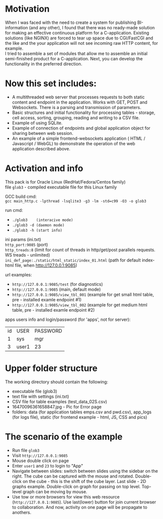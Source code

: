 # Motivation
When I was faced with the need to create a system for publishing BI-information (and any other), I found that there was no ready-made solution for making an effective continuous platform for a C-application. Existing solutions (like NGINX) are forced to tear up space due to CGI/FastCGI and the like and the your application will not see incoming raw HTTP content, for example.  
I tried to assemble a set of modules that allow me to assemble an initial semi-finished product for a C-application. Next, you can develop the functionality in the preferred direction.  

# Now this set includes:
- A multithreaded web server that processes requests to both static content and endpoint in the application. Works with GET, POST and Websockets. There is a parsing and transmission of parameters.
- Basic structures and initial functionality for processing tables - storage, cell access, sorting, grouping, reading and writing to a CSV file.
- Example of using SQLite.
- Example of connection of endpoints and global application object for sharing between web session.
- An example of a simple frontend-websockets application ( HTML / Javascript / WebGL) to demonstrate the operation of the web application described above.

# Activation and info
This pack is for Oracle Linux (RedHat/Fedora/Centos family)  
file ```glob3``` - compiled executable file for this Linux family

GCC build cmd:  
```gcc main_http.c -lpthread -lsqlite3 -g3 -lm -std=c99 -O3 -o glob3```

run cmd:
- ```./glob3	(interacive mode)```
- ```./glob3 -d	(daemon mode)```
- ```./glob3 -h	(start info)```

ini params (ini.txt)  
```http_port:9085```						(port)  
```http_treads:8```						(limit for count of threads in http/get/post parallels requests. WS treads - unlimited)  
```ini_def_page:./static/html_static/index_01.html```		(path for default index-html file, when http://127.0.0.1:9085)  

url examples:
- ```http://127.0.0.1:9085/test```		(for diagnostics)
- ```http://127.0.0.1:9085```			(main, default mode)
- ```http://127.0.0.1:9085/view_tbl_001```	(example for get small  html table, pre - installed examle endpoint #1)
- ```http://127.0.0.1:9085/view_tbl_002```	(example for get medium html table, pre - installed examle endpoint #2)

apps users info and login/password (for 'apps', not for server):
<table><tr><td>id</td><td>USER</td><td>PASSWORD</td></tr>
<tr><td>1</td><td>sys</td><td>mgr</td></tr>
<tr><td>3</td><td>user1</td><td>23</td></tr>
</table>

# Upper folder structure
The working directory should contain the following:
- executable file (glob3)
- text file with settings (ini.txt)
- CSV file for table examples (test_data_02S.csv)
- 16470096361658847.jpg - Pic for Error page
- folders: data (for application tables emps.csv and pwd.csv), app_logs (for logs file), static (for frontend example - html, JS, CSS and pics)
# The scenario of the example
- Run file ```glob3```
- Visit ```http://127.0.0.1:9085```
- Mouse double click on page
- Enter ```user1``` and ```23``` to login to "App"
- Navigate between slides: switch between slides using the sidebar on the right. The cube can be captured with the mouse and rotated. Double-click on the cube - this is the shift of the cube layer. Last slide - 2D graphs example. Double-click on graph for passing on top level. Top-level graph can be moving by mouse.
- Use tow or more browsers for view this web resource (```http://127.0.0.1:9085```). Use last(lower) button for join current browser to collaboration. And now, activity on one page will be propagate to anothers.
